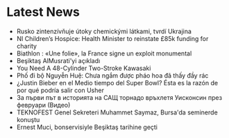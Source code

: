 # Latest News
-  Rusko zintenzívňuje útoky chemickými látkami, tvrdí Ukrajina
-  NI Children’s Hospice: Health Minister to reinstate £85k funding for charity
-  Biathlon : «Une folie», la France signe un exploit monumental
-  Beşiktaş AlMusrati'yi açıkladı
-  You Need A 48-Cylinder Two-Stroke Kawasaki
-  Phố đi bộ Nguyễn Huệ: Chưa ngắm được pháo hoa đã thấy đầy rác
-  ¿Justin Bieber en el Medio tiempo del Super Bowl? Ésta es la razón de por qué podría salir con Usher
-  За първи път в историята на САЩ торнадо връхлетя Уисконсин през февруари (Видео)
-  TEKNOFEST Genel Sekreteri Muhammet Saymaz, Bursa'da seminerde konuştu
-  Ernest Muci, bonservisiyle Beşiktaş tarihine geçti
